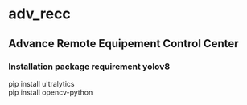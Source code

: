 # adv_recc
## Advance Remote Equipement Control Center
### Installation package requirement yolov8
pip install ultralytics <br/>
pip install opencv-python <br/>
